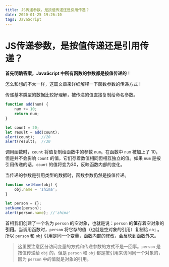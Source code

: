 ```yaml
---
title: JS传递参数，是按值传递还是引用传递？
date: 2020-01-25 19:26:10
tags: JavaScript
---
```


# JS传递参数，是按值传递还是引用传递？

**首先明确答案，JavaScript 中所有函数的参数都是按值传递的！**

怎么和想的不太一样，这篇文章来详细解释一下函数参数的传递方式！

传递基本类型的数据比较好理解，被传递的值直接复制给命名参数。

```js
function add(num) {
    num += 10;
    return num;
}

let count = 20;
let result = add(count);
alert(count);	//20
alert(result);	//30
```

调用函数时，`count` 将值复制给函数中的参数 `num`。在函数中 `num` 被加上了 10，但是并不会影响 `count` 的值，它们存着数值相同但相互独立的值。如果 `num` 是按引用传递的话，`count` 的值将变为30，反映函数内部的变化。



当传递的参数是引用类型的数据时，函数参数仍然是按值传递。

```js
function setName(obj) {
	obj.name = 'zhima';
}

let person = {};
setName(person);
alert(person.name);	//'zhima'
```

首相我们创建了一个名为 `person` 的空对象，也就是说：`person` 的**值**存着空对象的**引用**。当调用函数时，`person` 将它存的值（也就是空对象的引用）复制给 `obj` 。所以 `person` 和 `obj` 引用是同一个变量，函数内部的修改，会反映到函数外来。

> 这里要注意区分访问变量的方式和传递参数的方式不是一回事。`person` 是按值传递给 `obj` 的，但是 `person` 和 `obj` 都是按引用来访问同一个对象的，因为 `person` 中的值就是对象的引用。